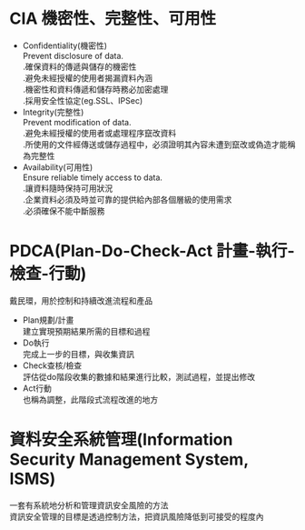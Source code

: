 # CIA 機密性、完整性、可用性

- Confidentiality(機密性)  
Prevent disclosure of data.  
.確保資料的傳遞與儲存的機密性  
.避免未經授權的使用者揭漏資料內涵  
.機密性和資料傳遞和儲存時務必加密處理  
.採用安全性協定(eg.SSL、IPSec)  
- Integrity(完整性)  
Prevent modification of data.  
.避免未經授權的使用者或處理程序竄改資料  
.所使用的文件經傳送或儲存過程中，必須證明其內容未遭到竄改或偽造才能稱為完整性  
- Availability(可用性)  
Ensure reliable timely access to data.  
.讓資料隨時保持可用狀況  
.企業資料必須及時並可靠的提供給內部各個層級的使用需求  
.必須確保不能中斷服務  

# PDCA(Plan-Do-Check-Act 計畫-執行-檢查-行動)

戴民環，用於控制和持續改進流程和產品  
- Plan規劃/計畫  
建立實現預期結果所需的目標和過程    
- Do執行  
完成上一步的目標，與收集資訊  
- Check查核/檢查  
評估從do階段收集的數據和結果進行比較，測試過程，並提出修改
- Act行動  
也稱為調整，此階段式流程改進的地方  

# 資料安全系統管理(Information Security Management System, ISMS)

一套有系統地分析和管理資訊安全風險的方法  
資訊安全管理的目標是透過控制方法，把資訊風險降低到可接受的程度內

